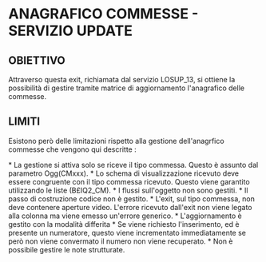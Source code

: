 # ANAGRAFICO COMMESSE - SERVIZIO UPDATE
## OBIETTIVO
 Attraverso questa exit, richiamata dal servizio LOSUP_13, si ottiene la possibilità di  gestire tramite matrice di  aggiornamento l'anagrafico delle commesse.
## LIMITI
 Esistono però delle limitazioni rispetto alla gestione dell'anagrfico commesse  che vengono qui descritte : 

 \* La gestione si attiva solo se riceve il tipo commessa. Questo è assunto dal parametro Ogg(CMxxx).
 \* Lo schema di visualizzazione ricevuto deve essere congruente con il tipo commessa ricevuto.    Questo viene garantito    utilizzando le liste (B£IQ2_CM).
 \* I flussi sull'oggetto non sono gestiti.
 \* Il passo di costruzione codice non è gestito.
 \* L'exit, sul tipo commessa, non deve contenere aperture video.    L'errore ricevuto dall'exit non viene legato alla    colonna ma viene emesso un'errore generico.
 \* L'aggiornamento è gestito con la modalità differita
 \* Se viene richiesto l'inserimento, ed è presente un numeratore, questo viene    incrementato immediatamente se però    non viene convermato il numero non viene recuperato.
 \* Non è possibile gestire le note strutturate.

